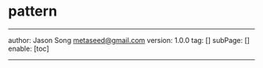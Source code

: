# pattern
---
author: Jason Song <metaseed@gmail.com>
version: 1.0.0
tag: []
subPage: []
enable: [toc]

---

